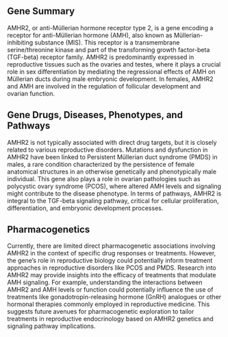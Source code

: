## Gene Summary
AMHR2, or anti-Müllerian hormone receptor type 2, is a gene encoding a receptor for anti-Müllerian hormone (AMH), also known as Müllerian-inhibiting substance (MIS). This receptor is a transmembrane serine/threonine kinase and part of the transforming growth factor-beta (TGF-beta) receptor family. AMHR2 is predominantly expressed in reproductive tissues such as the ovaries and testes, where it plays a crucial role in sex differentiation by mediating the regressional effects of AMH on Müllerian ducts during male embryonic development. In females, AMHR2 and AMH are involved in the regulation of follicular development and ovarian function.

## Gene Drugs, Diseases, Phenotypes, and Pathways
AMHR2 is not typically associated with direct drug targets, but it is closely related to various reproductive disorders. Mutations and dysfunction in AMHR2 have been linked to Persistent Müllerian duct syndrome (PMDS) in males, a rare condition characterized by the persistence of female anatomical structures in an otherwise genetically and phenotypically male individual. This gene also plays a role in ovarian pathologies such as polycystic ovary syndrome (PCOS), where altered AMH levels and signaling might contribute to the disease phenotype. In terms of pathways, AMHR2 is integral to the TGF-beta signaling pathway, critical for cellular proliferation, differentiation, and embryonic development processes.

## Pharmacogenetics
Currently, there are limited direct pharmacogenetic associations involving AMHR2 in the context of specific drug responses or treatments. However, the gene’s role in reproductive biology could potentially inform treatment approaches in reproductive disorders like PCOS and PMDS. Research into AMHR2 may provide insights into the efficacy of treatments that modulate AMH signaling. For example, understanding the interactions between AMHR2 and AMH levels or function could potentially influence the use of treatments like gonadotropin-releasing hormone (GnRH) analogues or other hormonal therapies commonly employed in reproductive medicine. This suggests future avenues for pharmacogenetic exploration to tailor treatments in reproductive endocrinology based on AMHR2 genetics and signaling pathway implications.